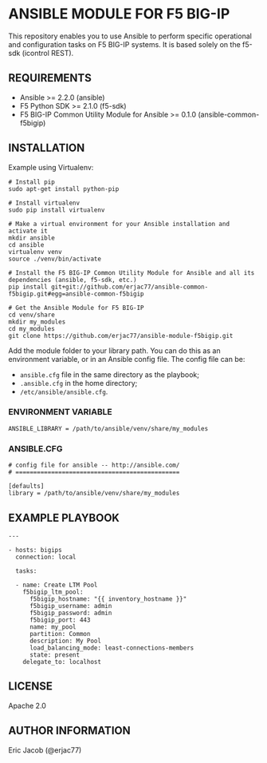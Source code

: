 # ANSIBLE MODULE FOR F5 BIG-IP

This repository enables you to use Ansible to perform specific operational and configuration tasks on F5 BIG-IP systems. It is based solely on the f5-sdk (icontrol REST).

## REQUIREMENTS

* Ansible >= 2.2.0 (ansible)
* F5 Python SDK >= 2.1.0 (f5-sdk)
* F5 BIG-IP Common Utility Module for Ansible >= 0.1.0 (ansible-common-f5bigip)

## INSTALLATION

Example using Virtualenv:

```
# Install pip
sudo apt-get install python-pip

# Install virtualenv
sudo pip install virtualenv

# Make a virtual environment for your Ansible installation and activate it
mkdir ansible
cd ansible
virtualenv venv
source ./venv/bin/activate

# Install the F5 BIG-IP Common Utility Module for Ansible and all its dependencies (ansible, f5-sdk, etc.)
pip install git+git://github.com/erjac77/ansible-common-f5bigip.git#egg=ansible-common-f5bigip

# Get the Ansible Module for F5 BIG-IP
cd venv/share
mkdir my_modules
cd my_modules
git clone https://github.com/erjac77/ansible-module-f5bigip.git
```

Add the module folder to your library path. You can do this as an environment variable, or in an Ansible config file.
The config file can be:
* `ansible.cfg` file in the same directory as the playbook;
* `.ansible.cfg` in the home directory;
* `/etc/ansible/ansible.cfg`.

### ENVIRONMENT VARIABLE

```
ANSIBLE_LIBRARY = /path/to/ansible/venv/share/my_modules
```

### ANSIBLE.CFG

```
# config file for ansible -- http://ansible.com/
# ==============================================

[defaults]
library = /path/to/ansible/venv/share/my_modules
```

## EXAMPLE PLAYBOOK

```
---

- hosts: bigips
  connection: local

  tasks:

  - name: Create LTM Pool
    f5bigip_ltm_pool:
      f5bigip_hostname: "{{ inventory_hostname }}"
      f5bigip_username: admin
      f5bigip_password: admin
      f5bigip_port: 443
      name: my_pool
      partition: Common
      description: My Pool
      load_balancing_mode: least-connections-members
      state: present
    delegate_to: localhost
```

## LICENSE

Apache 2.0

## AUTHOR INFORMATION

Eric Jacob (@erjac77)